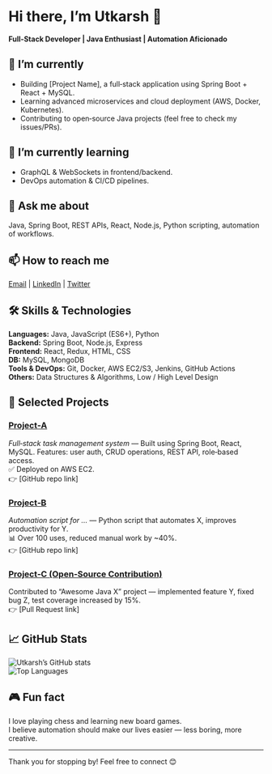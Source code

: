 # Hi there, I’m Utkarsh 👋  
**Full‑Stack Developer | Java Enthusiast | Automation Aficionado**

## 🔭 I’m currently  
- Building [Project Name], a full‑stack application using Spring Boot + React + MySQL.  
- Learning advanced microservices and cloud deployment (AWS, Docker, Kubernetes).  
- Contributing to open‑source Java projects (feel free to check my issues/PRs).

## 🌱 I’m currently learning  
- GraphQL & WebSockets in frontend/backend.  
- DevOps automation & CI/CD pipelines.

## 💬 Ask me about  
Java, Spring Boot, REST APIs, React, Node.js, Python scripting, automation of workflows.

## 📫 How to reach me  
[Email](mailto:utkarshtewari80@gmail.com) | [LinkedIn](https://linkedin.com/in/your‑profile) | [Twitter](https://twitter.com/yourhandle)

## 🛠 Skills & Technologies  
**Languages:** Java, JavaScript (ES6+), Python  
**Backend:** Spring Boot, Node.js, Express  
**Frontend:** React, Redux, HTML, CSS  
**DB:** MySQL, MongoDB  
**Tools & DevOps:** Git, Docker, AWS EC2/S3, Jenkins, GitHub Actions  
**Others:** Data Structures & Algorithms, Low / High Level Design  

## 🚀 Selected Projects  
### [Project‑A](link)  
*Full‑stack task management system* — Built using Spring Boot, React, MySQL. Features: user auth, CRUD operations, REST API, role‑based access.  
✅ Deployed on AWS EC2.  
👉 [GitHub repo link]

### [Project‑B](link)  
*Automation script for …* — Python script that automates X, improves productivity for Y.  
📊 Over 100 uses, reduced manual work by ~40%.  
👉 [GitHub repo link]

### [Project‑C (Open‑Source Contribution)](link)  
Contributed to “Awesome Java X” project — implemented feature Y, fixed bug Z, test coverage increased by 15%.  
👉 [Pull Request link]

## 📈 GitHub Stats  
![Utkarsh’s GitHub stats](https://github-readme-stats.vercel.app/api?username=Utkarshtewari07&show_icons=true&theme=radical)  
![Top Languages](https://github-readme-stats.vercel.app/api/top-langs/?username=Utkarshtewari07&theme=radical&layout=compact)

## 🎮 Fun fact  
I love playing chess and learning new board games.  
I believe automation should make our lives easier — less boring, more creative.

---

Thank you for stopping by! Feel free to connect 😊
